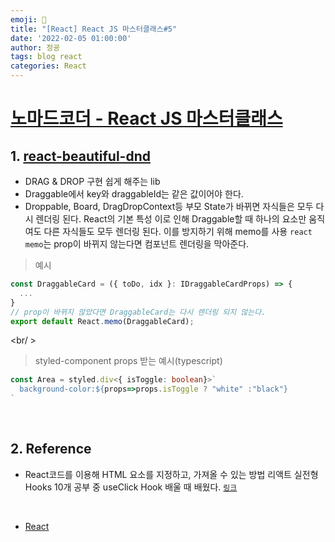 ```yaml
---
emoji: 🧢
title: "[React] React JS 마스터클래스#5"
date: '2022-02-05 01:00:00'
author: 정굥
tags: blog react
categories: React
---
```



# [노마드코더 - React JS 마스터클래스](https://nomadcoders.co/react-masterclass)

## 1. [react-beautiful-dnd](https://github.com/atlassian/react-beautiful-dnd/tree/master/docs/api)
* DRAG & DROP 구현 쉽게 해주는 lib
* Draggable에서 key와 draggableId는 같은 값이어야 한다.
* Droppable, Board, DragDropContext등 부모 State가 바뀌면 자식들은 모두 다시 렌더링 된다. React의 기본 특성 이로 인해 Draggable할 때 하나의 요소만 움직여도 다른 자식들도 모두 렌더링 된다.
이를 방지하기 위해 memo를 사용
`react memo`는 prop이 바뀌지 않는다면 컴포넌트 렌더링을 막아준다.
>예시 
```typescript
const DraggableCard = ({ toDo, idx }: IDraggableCardProps) => {
  ...
}
// prop이 바뀌지 않았다면 DraggableCard는 다시 렌더링 되지 않는다.
export default React.memo(DraggableCard);
```

<br/ >

> styled-component props 받는 예시(typescript)
```typescript
const Area = styled.div<{ isToggle: boolean}>`
  background-color:${props=>props.isToggle ? "white" :"black"}
`
```
<br/>

## 2. Reference
* React코드를 이용해 HTML 요소를 지정하고, 가져올 수 있는 방법
리액트 실전형 Hooks 10개 공부 중 useClick Hook 배울 때 배웠다.
[`링크`](/react-study/react-hooks-2/#22-useclick)

<br/>

- [React](/posts/React)

```toc

```
